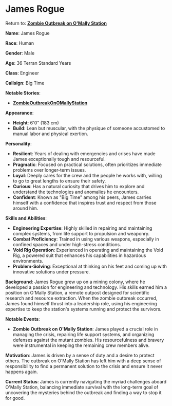 # James Rogue
Return to: [**Zombie Outbreak on O'Mally Station**](ZombieOutbreakOnOMallyStation.md)

**Name**: James Rogue

**Race**: Human

**Gender**: Male

**Age**: 36 Terran Standard Years

**Class**: Engineer

**Callsign**: Big Time

**Notable Stories**:

- **[ZombieOutbreakOnOMallyStation](ZombieOutbreakOnOMallyStation.md)**

**Appearance**:

- **Height**: 6'0" (183 cm)
- **Build**: Lean but muscular, with the physique of someone accustomed to manual labor and physical exertion.

**Personality**:

- **Resilient**: Years of dealing with emergencies and crises have made James exceptionally tough and resourceful.
- **Pragmatic**: Focused on practical solutions, often prioritizes immediate problems over longer-term issues.
- **Loyal**: Deeply cares for the crew and the people he works with, willing to go to great lengths to ensure their safety.
- **Curious**: Has a natural curiosity that drives him to explore and understand the technologies and anomalies he encounters.
- **Confident**: Known as "Big Time" among his peers, James carries himself with a confidence that inspires trust and respect from those around him.

**Skills and Abilities**:

- **Engineering Expertise**: Highly skilled in repairing and maintaining complex systems, from life support to propulsion and weaponry.
- **Combat Proficiency**: Trained in using various weapons, especially in confined spaces and under high-stress conditions.
- **Void Rig Operation**: Experienced in operating and maintaining the Void Rig, a powered suit that enhances his capabilities in hazardous environments.
- **Problem-Solving**: Exceptional at thinking on his feet and coming up with innovative solutions under pressure.

**Background**: James Rogue grew up on a mining colony, where he developed a passion for engineering and technology. His skills earned him a position on O'Mally Station, a remote outpost designed for scientific research and resource extraction. When the zombie outbreak occurred, James found himself thrust into a leadership role, using his engineering expertise to keep the station's systems running and protect the survivors.

**Notable Events**:

- **Zombie Outbreak on O'Mally Station**: James played a crucial role in managing the crisis, repairing life support systems, and organizing defenses against the mutant zombies. His resourcefulness and bravery were instrumental in keeping the remaining crew members alive.

**Motivation**: James is driven by a sense of duty and a desire to protect others. The outbreak on O'Mally Station has left him with a deep sense of responsibility to find a permanent solution to the crisis and ensure it never happens again.

**Current Status**: James is currently navigating the myriad challenges aboard O'Mally Station, balancing immediate survival with the long-term goal of uncovering the mysteries behind the outbreak and finding a way to stop it for good.